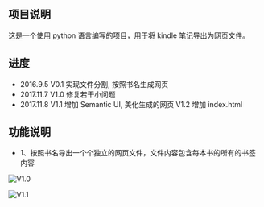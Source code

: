 ## 项目说明

这是一个使用 python 语言编写的项目，用于将 kindle 笔记导出为网页文件。

## 进度

- 2016.9.5      V0.1 实现文件分割, 按照书名生成网页
- 2017.11.7     V1.0 修复若干小问题
- 2017.11.8     V1.1 增加 Semantic UI, 美化生成的网页
                V1.2 增加 index.html

## 功能说明

- 1、按照书名导出一个个独立的网页文件，文件内容包含每本书的所有的书签内容

![V1.0](https://github.com/cyang812/kindleNote/raw/master/V1.0.png)

![V1.1](https://github.com/cyang812/kindleNote/raw/master/V1.1.png)
